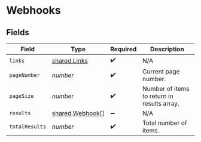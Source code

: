 # Webhooks


## Fields

| Field                                                     | Type                                                      | Required                                                  | Description                                               |
| --------------------------------------------------------- | --------------------------------------------------------- | --------------------------------------------------------- | --------------------------------------------------------- |
| `links`                                                   | [shared.Links](../../../sdk/models/shared/links.md)       | :heavy_check_mark:                                        | N/A                                                       |
| `pageNumber`                                              | *number*                                                  | :heavy_check_mark:                                        | Current page number.                                      |
| `pageSize`                                                | *number*                                                  | :heavy_check_mark:                                        | Number of items to return in results array.               |
| `results`                                                 | [shared.Webhook](../../../sdk/models/shared/webhook.md)[] | :heavy_minus_sign:                                        | N/A                                                       |
| `totalResults`                                            | *number*                                                  | :heavy_check_mark:                                        | Total number of items.                                    |